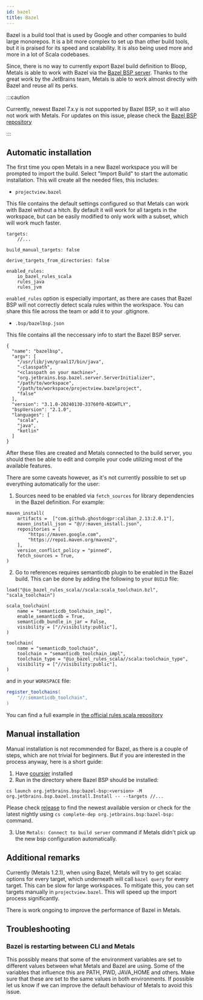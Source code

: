 ```yaml
---
id: bazel
title: Bazel
---
```


Bazel is a build tool that is used by Google and other companies to build large
monorepos. It is a bit more complex to set up than other build tools, but it is
praised for its speed and scalability. It is also being used more and more in a
lot of Scala codebases.

Since, there is no way to currently export Bazel build definition to Bloop,
Metals is able to work with Bazel via the
[Bazel BSP server](https://github.com/JetBrains/bazel-bsp). Thanks to the great
work by the JetBrains team, Metals is able to work almost directly with Bazel
and reuse all its perks.

:::caution

Currently, newest Bazel 7.x.y is not supported by Bazel BSP, so it will also not
work with Metals. For updates on this issue, please check the
[Bazel BSP repository](https://github.com/JetBrains/bazel-bsp)

:::

## Automatic installation

The first time you open Metals in a new Bazel workspace you will be prompted to
import the build. Select "Import Build" to start the automatic installation.
This will create all the needed files, this includes:

- `projectview.bazel`

This file contains the default settings configured so that Metals can work with
Bazel without a hitch. By default it will work for all targets in the workspace,
but can be easily modified to only work with a subset, which will work much
faster.

```
targets:
    //...

build_manual_targets: false

derive_targets_from_directories: false

enabled_rules:
    io_bazel_rules_scala
    rules_java
    rules_jvm

```

`enabled_rules` option is especially important, as there are cases that Bazel
BSP will not correctly detect scala rules within the workspace. You can share
this file across the team or add it to your .gitignore.

- `.bsp/bazelbsp.json`

This file contains all the neccessary info to start the Bazel BSP server.

```
{
  "name": "bazelbsp",
  "argv": [
    "/usr/lib/jvm/graal17/bin/java",
    "-classpath",
    "<classpath on your machine>",
    "org.jetbrains.bsp.bazel.server.ServerInitializer",
    "/path/to/workspace",
    "/path/to/workspace/projectview.bazelproject",
    "false"
  ],
  "version": "3.1.0-20240130-33760f0-NIGHTLY",
  "bspVersion": "2.1.0",
  "languages": [
    "scala",
    "java",
    "kotlin"
  ]
}
```

After these files are created and Metals connected to the build server, you
should then be able to edit and compile your code utilizing most of the
available features.

There are some caveats however, as it's not currently possible to set up
everything automatically for the user:

1. Sources need to be enabled via `fetch_sources` for library dependencies in
   the Bazel definition. For example:

```
maven_install(
    artifacts =  ["com.github.ghostdogpr:caliban_2.13:2.0.1"],
    maven_install_json = "@//:maven_install.json",
    repositories = [
        "https://maven.google.com",
        "https://repo1.maven.org/maven2",
    ],
    version_conflict_policy = "pinned",
    fetch_sources = True,
)
```

2. Go to references requires semanticdb plugin to be enabled in the Bazel build.
   This can be done by adding the following to your `BUILD` file:

```
load("@io_bazel_rules_scala//scala:scala_toolchain.bzl", "scala_toolchain")

scala_toolchain(
    name = "semanticdb_toolchain_impl",
    enable_semanticdb = True,
    semanticdb_bundle_in_jar = False,
    visibility = ["//visibility:public"],
)

toolchain(
    name = "semanticdb_toolchain",
    toolchain = "semanticdb_toolchain_impl",
    toolchain_type = "@io_bazel_rules_scala//scala:toolchain_type",
    visibility = ["//visibility:public"],
)
```

and in your `WORKSPACE` file:

```Scala
register_toolchains(
    "//:semanticdb_toolchain",
)
```

You can find a full example in
[the official rules scala repository](https://github.com/bazelbuild/rules_scala/tree/master/examples/semanticdb)

## Manual installation

Manual installation is not recommended for Bazel, as there is a couple of steps,
which are not trivial for beginners. But if you are interested in the process
anyway, here is a short guide:

1. Have [coursier](https://get-coursier.io/docs/cli-installation) installed
2. Run in the directory where Bazel BSP should be installed:

```shell
cs launch org.jetbrains.bsp:bazel-bsp:<version> -M org.jetbrains.bsp.bazel.install.Install -- --targets //...
```

Please check [release](https://github.com/JetBrains/bazel-bsp/releases) to find
the newest available version or check for the latest nightly using
`cs complete-dep org.jetbrains.bsp:bazel-bsp:` command.

3. Use `Metals: Connect to build server` command if Metals didn't pick up the
   new bsp configuration automatically.

## Additional remarks

Currently (Metals 1.2.1), when using Bazel, Metals will try to get scalac
options for every target, which underneath will call `bazel query` for every
target. This can be slow for large workspaces. To mitigate this, you can set
targets manually in `projectview.bazel`. This will speed up the import process
significantly.

There is work ongoing to improve the performance of Bazel in Metals.

## Troubleshooting

### Bazel is restarting between CLI and Metals

This possibly means that some of the environment variables are set to different
values between what Metals and Bazel are using. Some of the variables that
influence this are PATH, PWD, JAVA_HOME and others. Make sure that these are set
to the same values in both environments. If possible let us know if we can improve
the default behaviour of Metals to avoid this issue.